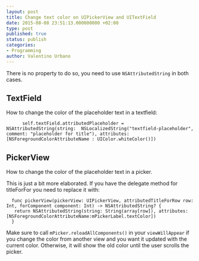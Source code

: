 ```yaml
---
layout: post
title: Change text color on UIPickerView and UITextField
date: 2015-08-08 23:51:13.000000000 +02:00
type: post
published: true
status: publish
categories:
- Programming
author: Valentino Urbano 
---
```


There is no property to do so, you need to use `NSAttributedString` in both cases.

## TextField

How to change the color of the placeholder text in a textfield:

          self.textField.attributedPlaceholder = NSAttributedString(string:  NSLocalizedString("textfield-placeholder", comment: "placeholder for title"), attributes: [NSForegroundColorAttributeName : UIColor.whiteColor()])
    

## PickerView

How to change the color of the placeholder text in a picker.

This is just a bit more elaborated. If you have the delegate method for titleForFor you need to replace it with:

    
      func pickerView(pickerView: UIPickerView, attributedTitleForRow row: Int, forComponent component: Int) -> NSAttributedString? {
       return NSAttributedString(string: String(array[row]), attributes: [NSForegroundColorAttributeName:mPickerLabel.textColor])
      }
    

Make sure to call `mPicker.reloadAllComponents()` in your `viewWillAppear` if you change the color from another view and you want it updated with the current color. Otherwise, it will show the old color until the user scrolls the picker.